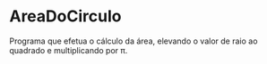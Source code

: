# AreaDoCirculo
Programa que efetua o cálculo da área, elevando o valor de raio ao quadrado e multiplicando por π.

